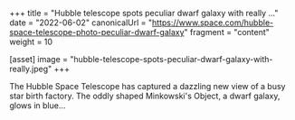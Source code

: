 +++
title = "Hubble telescope spots peculiar dwarf galaxy with really ..."
date = "2022-06-02"
canonicalUrl = "https://www.space.com/hubble-space-telescope-photo-peculiar-dwarf-galaxy"
fragment = "content"
weight = 10

[asset]
    image = "hubble-telescope-spots-peculiar-dwarf-galaxy-with-really.jpeg"
+++

The Hubble Space Telescope has captured a dazzling new view of a busy star 
birth factory. The oddly shaped Minkowski's Object, a dwarf galaxy, glows 
in blue...
